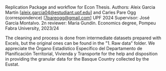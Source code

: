 Replication Package and workflow for Econ Thesis. 
Authors: Aleix Garcia Martín [aleix.garcia04@estudiant.upf.edu] and Carles Pare Ogg (correspondence) [7pareogg@gmail.com]
UPF 2024
Supervisor: José García Montalvo. 2n reviewer: Maria Gundín.
Economics degree, Pompeu Fabra University, 2023/24

The cleaning and process is done from intermediate datasets prepared with Excels, but the original ones can be found in the "1. Raw data" folder.
We appreciate the Órgano Estadístico Específico del Departamento de Planificación Territorial, Vivienda y Transporte for the help and disposition in providing the granular data for the Basque Country collected by the Eustat.